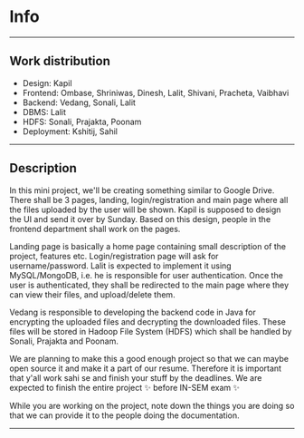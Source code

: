 # Info

---

## Work distribution

- Design: Kapil
- Frontend: Ombase, Shriniwas, Dinesh, Lalit, Shivani, Pracheta, Vaibhavi
- Backend: Vedang, Sonali, Lalit
- DBMS: Lalit
- HDFS: Sonali, Prajakta, Poonam
- Deployment: Kshitij, Sahil

---

## Description

In this mini project, we'll be creating something similar to Google Drive. There shall be 3 pages, landing, login/registration and main page where all the files uploaded by the user will be shown. Kapil is supposed to design the UI and send it over by Sunday. Based on this design, people in the frontend department shall work on the pages.

Landing page is basically a home page containing small description of the project, features etc. Login/registration page will ask for username/password. Lalit is expected to implement it using MySQL/MongoDB, i.e. he is responsible for user authentication. Once the user is authenticated, they shall be redirected to the main page where they can view their files, and upload/delete them.

Vedang is responsible to developing the backend code in Java for encrypting the uploaded files and decrypting the downloaded files. These files will be stored in Hadoop File System (HDFS) which shall be handled by Sonali, Prajakta and Poonam.

We are planning to make this a good enough project so that we can maybe open source it and make it a part of our resume. Therefore it is important that y'all work sahi se and finish your stuff by the deadlines. We are expected to finish the entire project ✨ before IN-SEM exam ✨

While you are working on the project, note down the things you are doing so that we can provide it to the people doing the documentation.

---

